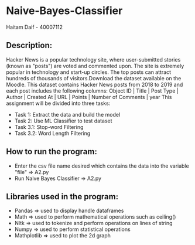 # Naive-Bayes-Classifier

Haitam Daif - 40007112

## Description:
Hacker News is a popular technology site, where user-submitted stories (known as "posts") are
voted and commented upon. The site is extremely popular in technology and start-up circles. 
The top posts can attract hundreds of thousands of visitors.Download the dataset available on the Moodle. 
This dataset contains Hacker News posts from 2018 to 2019 and each post includes the following columns:
Object ID | Title | Post Type | Author | Created At | URL | Points | Number of Comments | year
This assignment will be divided into three tasks:
* Task 1: Extract the data and build the model
* Task 2: Use ML Classifier to test dataset
* Task 3.1: Stop-word Filtering
* Task 3.2: Word Length Filtering

## How to run the program:
* Enter the csv file name desired which contains the data into the variable "file" => A2.py
* Run Naive Bayes Classifier => A2.py

## Libraries used in the program:
* Pandas       => used to display handle dataframes
* Math         => used to perform mathematical operations such as ceiling()
* Nltk	       => used to tokenize and perform operations on lines of string
* Numpy	       => used to perform statistical operations
* Mathplotlib  => used to plot the 2d graph 
